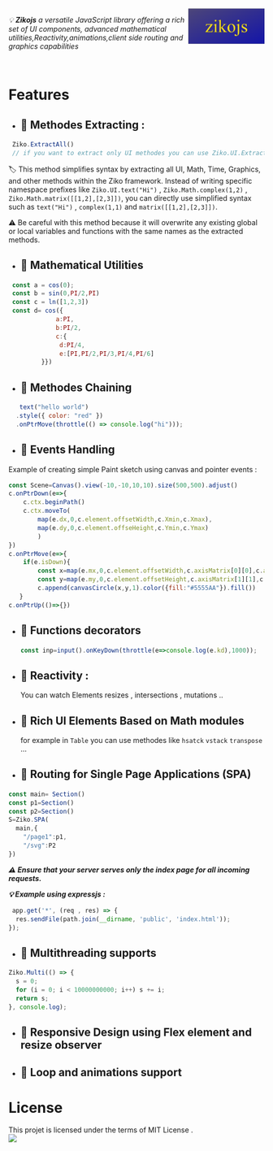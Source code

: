 <img src="assets/zikojs.png" width="150" align="right">

*💡 **Zikojs** a versatile JavaScript library offering a rich set of UI components, advanced mathematical utilities,Reactivity,animations,client side routing and graphics capabilities* 

<br>

# Features 
 - ## 🔰 Methodes Extracting :
   
```js
 Ziko.ExtractAll()
 // if you want to extract only UI methodes you can use Ziko.UI.Extractll()
```
🏷️ This method simplifies syntax by extracting all UI, Math, Time, Graphics, and other methods within the Ziko framework. Instead of writing specific namespace prefixes like `Ziko.UI.text("Hi")` , `Ziko.Math.complex(1,2)` , `Ziko.Math.matrix([[1,2],[2,3]])`, you can directly use simplified syntax such as `text("Hi")` , `complex(1,1)` and `matrix([[1,2],[2,3]])`.

⚠️ Be careful with this method because it will overwrite any existing global or local variables and functions with the same names as the extracted methods. 

 - ## 🔰 Mathematical Utilities

```js
 const a = cos(0);
 const b = sin(0,PI/2,PI)
 const c = ln([1,2,3])
 const d= cos({
             a:PI,
             b:PI/2,
             c:{
              d:PI/4,
              e:[PI,PI/2,PI/3,PI/4,PI/6]
         }})
```    
 - ## 🔰 Methodes Chaining 

```js
   text("hello world")
  .style({ color: "red" })
  .onPtrMove(throttle(() => console.log("hi")));
```
 - ## 🔰 Events Handling
Example of creating simple Paint sketch using canvas and pointer events : 
```js
const Scene=Canvas().view(-10,-10,10,10).size(500,500).adjust()
c.onPtrDown(e=>{
    c.ctx.beginPath()
    c.ctx.moveTo(
        map(e.dx,0,c.element.offsetWidth,c.Xmin,c.Xmax),
        map(e.dy,0,c.element.offseHeight,c.Ymin,c.Ymax)
        )
})
c.onPtrMove(e=>{
    if(e.isDown){
        const x=map(e.mx,0,c.element.offsetWidth,c.axisMatrix[0][0],c.axisMatrix[1][0])
        const y=map(e.my,0,c.element.offsetHeight,c.axisMatrix[1][1],c.axisMatrix[0][1])
        c.append(canvasCircle(x,y,1).color({fill:"#5555AA"}).fill())
   }
c.onPtrUp(()=>{})
  ```
 - ## 🔰 Functions decorators
   ```js
   const inp=input().onKeyDown(throttle(e=>console.log(e.kd),1000));
   ```
 - ## 🔰 Reactivity :
   You can watch Elements resizes , intersections , mutations ..
 - ## 🔰 Rich UI Elements Based on Math modules
   for example in `Table` you can use methodes like `hsatck` `vstack` `transpose` ...
 - ## 🔰 Routing for Single Page Applications (SPA)
 ```js
const main= Section()
const p1=Section()
const p2=Section()
S=Ziko.SPA(
   main,{
     "/page1":p1,
     "/svg":P2
 })
 ```

***⚠️ Ensure that your server serves only the index page for all incoming requests.*** 

***💡 Example using expressjs :***

```js
 app.get('*', (req , res) => {
  res.sendFile(path.join(__dirname, 'public', 'index.html'));
});
```
 - ## 🔰 Multithreading supports
 
```js
Ziko.Multi(() => {
  s = 0;
  for (i = 0; i < 10000000000; i++) s += i;
  return s;
}, console.log);
 ```
 - ## 🔰 Responsive Design using Flex element and resize observer
 - ## 🔰 Loop and animations support 



 
 

# License 
This projet is licensed under the terms of MIT License .<br>
<img src="https://img.shields.io/github/license/zakarialaoui10/zikojs?color=rgb%2820%2C21%2C169%29">

 






